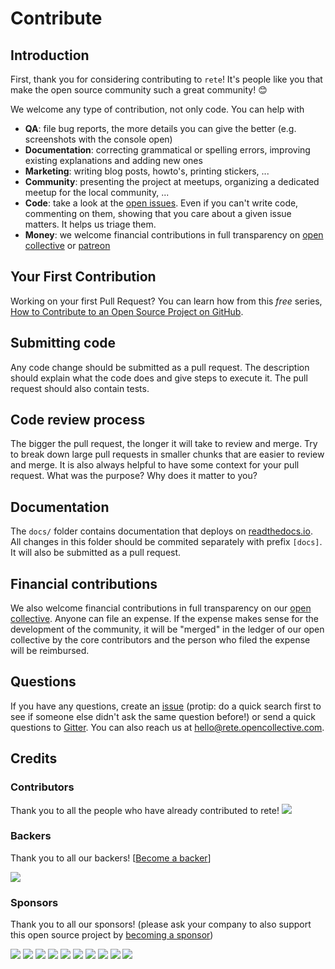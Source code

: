 # Contribute

## Introduction

First, thank you for considering contributing to `rete`! It's people like you that make the open source community such a great community! 😊

We welcome any type of contribution, not only code. You can help with 
- **QA**: file bug reports, the more details you can give the better (e.g. screenshots with the console open)
- **Documentation**: correcting grammatical or spelling errors, improving existing explanations and adding new ones
- **Marketing**: writing blog posts, howto's, printing stickers, ...
- **Community**: presenting the project at meetups, organizing a dedicated meetup for the local community, ...
- **Code**: take a look at the [open issues](issues). Even if you can't write code, commenting on them, showing that you care about a given issue matters. It helps us triage them.
- **Money**: we welcome financial contributions in full transparency on [open collective](https://opencollective.com/rete) or [patreon](https://www.patreon.com/ni55an)

## Your First Contribution

Working on your first Pull Request? You can learn how from this *free* series, [How to Contribute to an Open Source Project on GitHub](https://egghead.io/series/how-to-contribute-to-an-open-source-project-on-github).

## Submitting code

Any code change should be submitted as a pull request. The description should explain what the code does and give steps to execute it. The pull request should also contain tests.

## Code review process

The bigger the pull request, the longer it will take to review and merge. Try to break down large pull requests in smaller chunks that are easier to review and merge.
It is also always helpful to have some context for your pull request. What was the purpose? Why does it matter to you?

## Documentation

The `docs/` folder contains documentation that deploys on [readthedocs.io](https://rete.readthedocs.io/en/latest/). All changes in this folder should be commited separately with prefix `[docs]`. It will also be submitted as a pull request.

## Financial contributions

We also welcome financial contributions in full transparency on our [open collective](https://opencollective.com/rete).
Anyone can file an expense. If the expense makes sense for the development of the community, it will be "merged" in the ledger of our open collective by the core contributors and the person who filed the expense will be reimbursed.

## Questions

If you have any questions, create an [issue](issue) (protip: do a quick search first to see if someone else didn't ask the same question before!) or send a quick questions to [Gitter](https://gitter.im/rete/Lobby).
You can also reach us at hello@rete.opencollective.com.

## Credits

### Contributors

Thank you to all the people who have already contributed to rete!
<a href="graphs/contributors"><img src="https://opencollective.com/rete/contributors.svg?width=890" /></a>


### Backers

Thank you to all our backers! [[Become a backer](https://opencollective.com/rete#backer)]

<a href="https://opencollective.com/rete#backers" target="_blank"><img src="https://opencollective.com/rete/backers.svg?width=890"></a>


### Sponsors

Thank you to all our sponsors! (please ask your company to also support this open source project by [becoming a sponsor](https://opencollective.com/rete#sponsor))

<a href="https://opencollective.com/rete/sponsor/0/website" target="_blank"><img src="https://opencollective.com/rete/sponsor/0/avatar.svg"></a>
<a href="https://opencollective.com/rete/sponsor/1/website" target="_blank"><img src="https://opencollective.com/rete/sponsor/1/avatar.svg"></a>
<a href="https://opencollective.com/rete/sponsor/2/website" target="_blank"><img src="https://opencollective.com/rete/sponsor/2/avatar.svg"></a>
<a href="https://opencollective.com/rete/sponsor/3/website" target="_blank"><img src="https://opencollective.com/rete/sponsor/3/avatar.svg"></a>
<a href="https://opencollective.com/rete/sponsor/4/website" target="_blank"><img src="https://opencollective.com/rete/sponsor/4/avatar.svg"></a>
<a href="https://opencollective.com/rete/sponsor/5/website" target="_blank"><img src="https://opencollective.com/rete/sponsor/5/avatar.svg"></a>
<a href="https://opencollective.com/rete/sponsor/6/website" target="_blank"><img src="https://opencollective.com/rete/sponsor/6/avatar.svg"></a>
<a href="https://opencollective.com/rete/sponsor/7/website" target="_blank"><img src="https://opencollective.com/rete/sponsor/7/avatar.svg"></a>
<a href="https://opencollective.com/rete/sponsor/8/website" target="_blank"><img src="https://opencollective.com/rete/sponsor/8/avatar.svg"></a>
<a href="https://opencollective.com/rete/sponsor/9/website" target="_blank"><img src="https://opencollective.com/rete/sponsor/9/avatar.svg"></a>

<!-- This `CONTRIBUTING.md` is based on @nayafia's template https://github.com/nayafia/contributing-template -->
